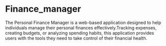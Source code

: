 # Finance_manager
The Personal Finance Manager is a web-based application designed to help individuals manage their personal finances effectively.Tracking expenses, creating budgets, or analyzing spending habits, this application provides users with the tools they need to take control of their financial health.
